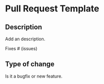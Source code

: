 # Pull Request Template

## Description
Add an description.

Fixes # (issues)

## Type of change
Is it a bugfix or new feature.
